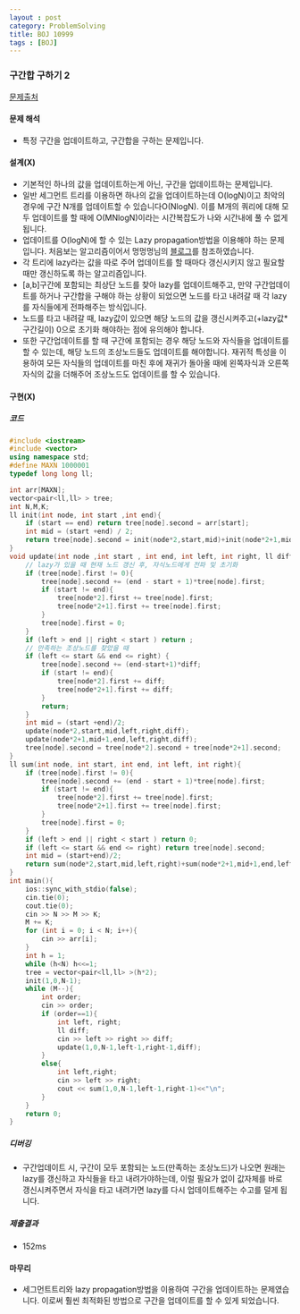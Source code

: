 ```yaml
---
layout : post
category: ProblemSolving
title: BOJ 10999
tags : [BOJ]
---
```

### 구간합 구하기 2

[문제출처](https://www.acmicpc.net/problem/10999)

#### 문제 해석
  
- 특정 구간을 업데이트하고, 구간합을 구하는 문제입니다.

#### 설계(X)

- 기본적인 하나의 값을 업데이트하는게 아닌, 구간을 업데이트하는 문제입니다.
- 일반 세그먼트 트리를 이용하면 하나의 값을 업데이트하는데 O(logN)이고 최악의 경우에 구간 N개를 업데이트할 수 있습니다O(NlogN). 이를 M개의 쿼리에 대해 모두 업데이트를 할 때에 O(MNlogN)이라는 시간복잡도가 나와 시간내에 풀 수 없게 됩니다.
- 업데이트를 O(logN)에 할 수 있는 Lazy propagation방법을 이용해야 하는 문제입니다. 처음보는 알고리즘이어서 멍멍멍님의 [블로그](https://bowbowbow.tistory.com/4)를 참조하였습니다.
- 각 트리에 lazy라는 값을 따로 주어 업데이트를 할 때마다 갱신시키지 않고 필요할 때만 갱신하도록 하는 알고리즘입니다.
- [a,b]구간에 포함되는 최상단 노드를 찾아 lazy를 업데이트해주고, 만약 구간업데이트를 하거나 구간합을 구해야 하는 상황이 되었으면 노드를 타고 내려갈 때 각 lazy를 자식들에게 전파해주는 방식입니다.
- 노드를 타고 내려갈 때, lazy값이 있으면 해당 노드의 값을 갱신시켜주고(+lazy값*구간길이) 0으로 초기화 해야하는 점에 유의해야 합니다.
- 또한 구간업데이트를 할 때 구간에 포함되는 경우 해당 노드와 자식들을 업데이트를 할 수 있는데, 해당 노드의 조상노드들도 업데이트를 해야합니다. 재귀적 특성을 이용하여 모든 자식들의 업데이트를 마친 후에 재귀가 돌아올 때에 왼쪽자식과 오른쪽 자식의 값을 더해주어 조상노드도 업데이트를 할 수 있습니다.

#### 구현(X)

##### 코드

```cpp
#include <iostream>
#include <vector>
using namespace std;
#define MAXN 1000001
typedef long long ll;

int arr[MAXN];
vector<pair<ll,ll> > tree;
int N,M,K;
ll init(int node, int start ,int end){
    if (start == end) return tree[node].second = arr[start];
    int mid = (start +end) / 2;
    return tree[node].second = init(node*2,start,mid)+init(node*2+1,mid+1,end);
}
void update(int node ,int start , int end, int left, int right, ll diff){
    // lazy가 있을 때 현재 노드 갱신 후, 자식노드에게 전파 및 초기화
    if (tree[node].first != 0){
        tree[node].second += (end - start + 1)*tree[node].first;
        if (start != end){
            tree[node*2].first += tree[node].first;
            tree[node*2+1].first += tree[node].first;
        }
        tree[node].first = 0;
    }
    if (left > end || right < start ) return ;
    // 만족하는 조상노드를 찾았을 때
    if (left <= start && end <= right) {
        tree[node].second += (end-start+1)*diff;
        if (start != end){
            tree[node*2].first += diff;
            tree[node*2+1].first += diff;
        }
        return;
    }
    int mid = (start +end)/2;
    update(node*2,start,mid,left,right,diff);
    update(node*2+1,mid+1,end,left,right,diff);
    tree[node].second = tree[node*2].second + tree[node*2+1].second;
}
ll sum(int node, int start, int end, int left, int right){
    if (tree[node].first != 0){
        tree[node].second += (end - start + 1)*tree[node].first;
        if (start != end){
            tree[node*2].first += tree[node].first;
            tree[node*2+1].first += tree[node].first;
        }
        tree[node].first = 0;
    }
    if (left > end || right < start ) return 0;
    if (left <= start && end <= right) return tree[node].second;
    int mid = (start+end)/2;
    return sum(node*2,start,mid,left,right)+sum(node*2+1,mid+1,end,left,right);
}
int main(){
    ios::sync_with_stdio(false);
    cin.tie(0);
    cout.tie(0);
    cin >> N >> M >> K;
    M += K;
    for (int i = 0; i < N; i++){
        cin >> arr[i];
    }
    int h = 1;
    while (h<N) h<<=1;
    tree = vector<pair<ll,ll> >(h*2);
    init(1,0,N-1);
    while (M--){
        int order;
        cin >> order;
        if (order==1){
            int left, right;
            ll diff;
            cin >> left >> right >> diff;
            update(1,0,N-1,left-1,right-1,diff);
        }
        else{
            int left,right;
            cin >> left >> right;
            cout << sum(1,0,N-1,left-1,right-1)<<"\n";
        }
    }
    return 0;
}
```

##### 디버깅

- 구간업데이트 시, 구간이 모두 포함되는 노드(만족하는 조상노드)가 나오면 원래는 lazy를 갱신하고 자식들을 타고 내려가야하는데, 이럴 필요가 없이 값자체를 바로 갱신시켜주면서 자식을 타고 내려가면 lazy를 다시 업데이트해주는 수고를 덜게 됩니다.

##### 제출결과

- 152ms

#### 마무리

- 세그먼트트리와 lazy propagation방법을 이용하여 구간을 업데이트하는 문제였습니다. 이로써 훨씬 최적화된 방법으로 구간을 업데이트를 할 수 있게 되었습니다.
